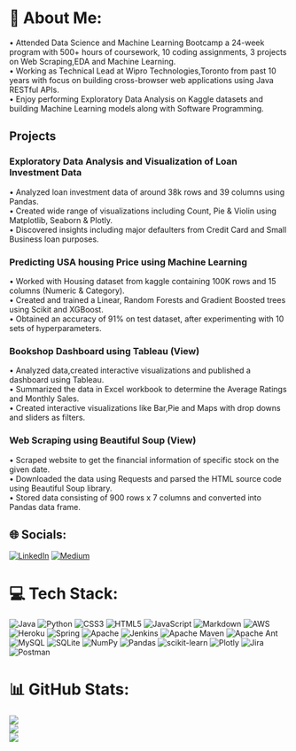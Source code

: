 # 💫 About Me:
• Attended Data Science and Machine Learning Bootcamp a 24-week program with 500+ hours of coursework, 10 coding assignments, 3 projects on Web Scraping,EDA and Machine Learning.<br>
• Working as Technical Lead at Wipro Technologies,Toronto from past 10 years with focus on building cross-browser web applications using Java RESTful APIs.<br>
• Enjoy performing Exploratory Data Analysis on Kaggle datasets and building Machine Learning models along with Software Programming.

## Projects

### Exploratory Data Analysis and Visualization of Loan Investment Data
• Analyzed loan investment data of around 38k rows and 39 columns using Pandas.<br>
• Created wide range of visualizations including Count, Pie & Violin using Matplotlib, Seaborn & Plotly.<br>
• Discovered insights including major defaulters from Credit Card and Small Business loan purposes.

### Predicting USA housing Price using Machine Learning
• Worked with Housing dataset from kaggle containing 100K rows and 15 columns (Numeric & Category).<br>
• Created and trained a Linear, Random Forests and Gradient Boosted trees using Scikit and XGBoost.<br> 
• Obtained an accuracy of 91% on test dataset, after experimenting with 10 sets of hyperparameters.

### Bookshop Dashboard using Tableau (View)
• Analyzed data,created interactive visualizations and published a dashboard using Tableau.<br>
• Summarized the data in Excel workbook to determine the Average Ratings and Monthly Sales.<br>
• Created interactive visualizations like Bar,Pie and Maps with drop downs and sliders as filters. 

### Web Scraping using Beautiful Soup (View)
• Scraped website to get the financial information of specific stock on the given date.<br>
• Downloaded the data using Requests and parsed the HTML source code using Beautiful Soup library.<br>
• Stored data consisting of 900 rows x 7 columns and converted into Pandas data frame. 


## 🌐 Socials:
[![LinkedIn](https://img.shields.io/badge/LinkedIn-%230077B5.svg?logo=linkedin&logoColor=white)](https://linkedin.com/in/ravi-chandra-7913446) [![Medium](https://img.shields.io/badge/Medium-12100E?logo=medium&logoColor=white)](https://medium.com/@ravi-chan) 

# 💻 Tech Stack:
![Java](https://img.shields.io/badge/java-%23ED8B00.svg?style=for-the-badge&logo=java&logoColor=white) ![Python](https://img.shields.io/badge/python-3670A0?style=for-the-badge&logo=python&logoColor=ffdd54) ![CSS3](https://img.shields.io/badge/css3-%231572B6.svg?style=for-the-badge&logo=css3&logoColor=white) ![HTML5](https://img.shields.io/badge/html5-%23E34F26.svg?style=for-the-badge&logo=html5&logoColor=white) ![JavaScript](https://img.shields.io/badge/javascript-%23323330.svg?style=for-the-badge&logo=javascript&logoColor=%23F7DF1E) ![Markdown](https://img.shields.io/badge/markdown-%23000000.svg?style=for-the-badge&logo=markdown&logoColor=white) ![AWS](https://img.shields.io/badge/AWS-%23FF9900.svg?style=for-the-badge&logo=amazon-aws&logoColor=white) ![Heroku](https://img.shields.io/badge/heroku-%23430098.svg?style=for-the-badge&logo=heroku&logoColor=white) ![Spring](https://img.shields.io/badge/spring-%236DB33F.svg?style=for-the-badge&logo=spring&logoColor=white) ![Apache](https://img.shields.io/badge/apache-%23D42029.svg?style=for-the-badge&logo=apache&logoColor=white) ![Jenkins](https://img.shields.io/badge/jenkins-%232C5263.svg?style=for-the-badge&logo=jenkins&logoColor=white) ![Apache Maven](https://img.shields.io/badge/Apache%20Maven-C71A36?style=for-the-badge&logo=Apache%20Maven&logoColor=white) ![Apache Ant](https://img.shields.io/badge/Apache%20Ant-A81C7D?style=for-the-badge&logo=Apache%20Ant&logoColor=white) ![MySQL](https://img.shields.io/badge/mysql-%2300f.svg?style=for-the-badge&logo=mysql&logoColor=white) ![SQLite](https://img.shields.io/badge/sqlite-%2307405e.svg?style=for-the-badge&logo=sqlite&logoColor=white) ![NumPy](https://img.shields.io/badge/numpy-%23013243.svg?style=for-the-badge&logo=numpy&logoColor=white) ![Pandas](https://img.shields.io/badge/pandas-%23150458.svg?style=for-the-badge&logo=pandas&logoColor=white) ![scikit-learn](https://img.shields.io/badge/scikit--learn-%23F7931E.svg?style=for-the-badge&logo=scikit-learn&logoColor=white) ![Plotly](https://img.shields.io/badge/Plotly-%233F4F75.svg?style=for-the-badge&logo=plotly&logoColor=white) ![Jira](https://img.shields.io/badge/jira-%230A0FFF.svg?style=for-the-badge&logo=jira&logoColor=white) ![Postman](https://img.shields.io/badge/Postman-FF6C37?style=for-the-badge&logo=postman&logoColor=white)
# 📊 GitHub Stats:
![](https://github-readme-stats.vercel.app/api?username=ravichan18&theme=dark&hide_border=false&include_all_commits=false&count_private=false)<br/>
![](https://github-readme-streak-stats.herokuapp.com/?user=ravichan18&theme=dark&hide_border=false)<br/>
![](https://github-readme-stats.vercel.app/api/top-langs/?username=ravichan18&theme=dark&hide_border=false&include_all_commits=false&count_private=false&layout=compact)
